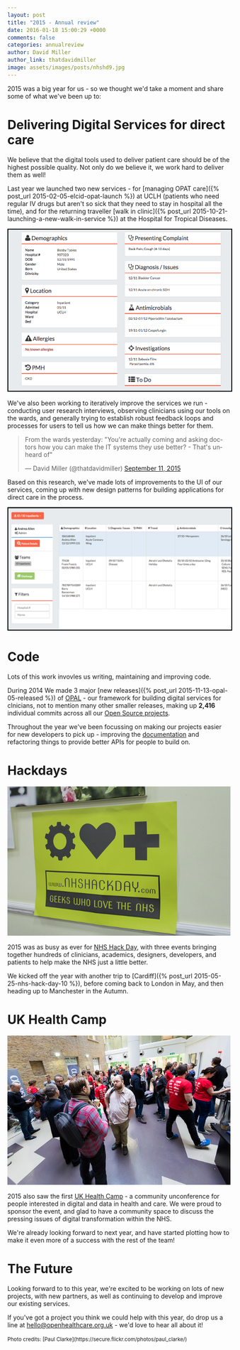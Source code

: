 ```yaml
---
layout: post
title: "2015 - Annual review"
date: 2016-01-18 15:00:29 +0000
comments: false
categories: annualreview
author: David Miller
author_link: thatdavidmiller
image: assets/images/posts/nhshd9.jpg
---
```

2015 was a big year for us - so we thought we'd take a moment and share
some of what we've been up to:

# Delivering Digital Services for direct care

We believe that the digital tools used to deliver patient care should be of the highest
possible quality. Not only do we believe it, we work hard to deliver them as well!

Last year we launched two new services - for [managing OPAT care]({% post_url 2015-02-05-elcid-opat-launch %})
at UCLH (patients who need regular IV drugs but aren't so sick that they need to stay in
hospital all the time), and for the returning traveller
[walk in clinic]({% post_url 2015-10-21-launching-a-new-walk-in-service %}) at the Hospital for
Tropical Diseases.

<div class="post-thumb">
  <img class="img-responsive" src="/assets/images/posts/detail.view.png" alt="" style="border: 2px solid black;" />
</div><!--//post-thumb-->

We've also been working to iteratively improve the services we run - conducting user research
interviews, observing clinicians using our tools on the wards, and generally trying to establish
robust feedback loops and processes for users to tell us how we can make things better for them.

<blockquote class="twitter-tweet" lang="en"><p lang="en" dir="ltr">From the wards yesterday: &#10;&#10;&quot;You&#39;re actually coming and asking doctors how you can make the IT systems they use better? - That&#39;s unheard of&quot;</p>&mdash; David Miller (@thatdavidmiller) <a href="https://twitter.com/thatdavidmiller/status/642247781617397760">September 11, 2015</a></blockquote>
<script async src="//platform.twitter.com/widgets.js" charset="utf-8"></script>

Based on this research, we've made lots of improvements to the UI of our services, coming up
with new design patterns for building applications for direct care in the process.

<div class="post-thumb">
  <img class="img-responsive" src="/assets/images/posts/list.view.png" alt="" style="border: 2px solid black;" />
</div><!--//post-thumb-->

# Code

Lots of this work invovles us writing, maintaining and improving code.

During 2014 We made 3 major [new releases]({% post_url 2015-11-13-opal-05-released %}) of
[OPAL](http://opal.openhealthcare.org.uk) - our framework
for building digital services for clnicians, not to mention many other smaller releases,
making up <b>2,416</b> individual commits across all
our [Open Source projects](https://github.com/openhealthcare).

Throughout the year we've been focussing on making our projects easier for new developers
to pick up - improving the [documentation](http://opal.openhealthcare.org.uk/docs) and
refactoring things to provide better APIs for people to build on.

# Hackdays

<div class="post-thumb">
  <img class="img-responsive" src="/assets/images/posts/nhshd.10.jpg" alt="" />
</div><!--//post-thumb-->

2015 was as busy as ever for [NHS Hack Day](http://nhshackday.com), with three
events bringing together hundreds of clinicians, academics, designers, developers, and
patients to help make the NHS just a little better.

We kicked off the year with another trip to [Cardiff]({% post_url 2015-05-25-nhs-hack-day-10 %}),
before coming back to London in May, and then heading up to Manchester in the Autumn.

# UK Health Camp


<div class="post-thumb">
  <img class="img-responsive" src="/assets/images/posts/healthcamp.foyer.jpg" alt="" />
</div><!--//post-thumb-->

2015 also saw the first [UK Health Camp](http://ukhealthcamp.com) - a community unconference
for people interested in digital and data in health and care. We were proud to sponsor the
event, and glad to have a community space to discuss the pressing issues of digital transformation
within the NHS.

We're already looking forward to next year, and have started plotting how to make it even more
of a success with the rest of the team!

# The Future

Looking forward to to this year, we're excited to be working on lots of new projects, with new
partners, as well as continuing to develop and improve our existing services.

If you've got a project you think we could help with this year, do drop us a line at
<a href="mailto:hello@openhealthcare.org.uk">hello@openhealthcare.org.uk</a> - we'd love to
hear all about it!


<small>
Photo credits: [Paul Clarke](https://secure.flickr.com/photos/paul_clarke/)
</small>
